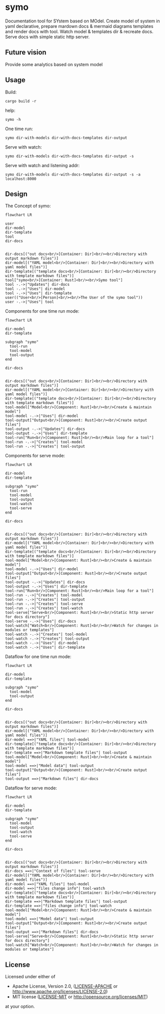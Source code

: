 <!-- DO NOT EDIT; Autogenerated -->

# symo

Documentation tool for SYstem based on MOdel. Create model of system in yaml
declarative, prepare mardown docs & mermaid diagrams templates and render docs
with tool. Watch model & templates dir & recreate docs. Serve docs with simple
static http server.

## Future vision

Provide some analytics based on system model

## Usage

Build:
```
cargo build -r
```

help:
```
symo -h
```

One time run:
```
symo dir-with-models dir-with-docs-templates dir-output
```

Serve with watch:
```
symo dir-with-models dir-with-docs-templates dir-output -s
```

Serve with watch and listening addr:
```
symo dir-with-models dir-with-docs-templates dir-output -s -a localhost:8000
```

## Design

The Concept of symo:

```mermaid
flowchart LR

user
dir-model
dir-template
tool
dir-docs


dir-docs[("out docs<br/>[Container: Dir]<br/><br/>Directory with output markdown files")]
dir-model[("YAML model<br/>[Container: Dir]<br/><br/>Directory with yaml model files")]
dir-template[("template docs<br/>[Container: Dir]<br/><br/>Directory with template markdown files")]
tool["symo<br/>[Container: Rust]<br/><br/>Symo tool"]
tool -.->|"Updates"| dir-docs
tool -.->|"Uses"| dir-model
tool -.->|"Uses"| dir-template
user(("User<br/>[Person]<br/><br/>The User of the symo tool"))
user -.->|"Uses"| tool
```


Components for one time run mode:

```mermaid
flowchart LR

dir-model
dir-template

subgraph "symo"
  tool-run
  tool-model
  tool-output
end

dir-docs


dir-docs[("out docs<br/>[Container: Dir]<br/><br/>Directory with output markdown files")]
dir-model[("YAML model<br/>[Container: Dir]<br/><br/>Directory with yaml model files")]
dir-template[("template docs<br/>[Container: Dir]<br/><br/>Directory with template markdown files")]
tool-model["Model<br/>[Component: Rust]<br/><br/>Create & maintain model"]
tool-model -.->|"Uses"| dir-model
tool-output["Output<br/>[Component: Rust]<br/><br/>Create output files"]
tool-output -.->|"Updates"| dir-docs
tool-output -.->|"Uses"| dir-template
tool-run["Run<br/>[Component: Rust]<br/><br/>Main loop for a tool"]
tool-run -.->|"Creates"| tool-model
tool-run -.->|"Creates"| tool-output
```


Components for serve mode:

```mermaid
flowchart LR

dir-model
dir-template

subgraph "symo"
  tool-run
  tool-model
  tool-output
  tool-watch
  tool-serve
end

dir-docs


dir-docs[("out docs<br/>[Container: Dir]<br/><br/>Directory with output markdown files")]
dir-model[("YAML model<br/>[Container: Dir]<br/><br/>Directory with yaml model files")]
dir-template[("template docs<br/>[Container: Dir]<br/><br/>Directory with template markdown files")]
tool-model["Model<br/>[Component: Rust]<br/><br/>Create & maintain model"]
tool-model -.->|"Uses"| dir-model
tool-output["Output<br/>[Component: Rust]<br/><br/>Create output files"]
tool-output -.->|"Updates"| dir-docs
tool-output -.->|"Uses"| dir-template
tool-run["Run<br/>[Component: Rust]<br/><br/>Main loop for a tool"]
tool-run -.->|"Creates"| tool-model
tool-run -.->|"Creates"| tool-output
tool-run -.->|"Creates"| tool-serve
tool-run -.->|"Creates"| tool-watch
tool-serve["Serve<br/>[Component: Rust]<br/><br/>Static http server for docs directory"]
tool-serve -.->|"Uses"| dir-docs
tool-watch["Watch<br/>[Component: Rust]<br/><br/>Watch for changes in modules or templates"]
tool-watch -.->|"Creates"| tool-model
tool-watch -.->|"Creates"| tool-output
tool-watch -.->|"Uses"| dir-model
tool-watch -.->|"Uses"| dir-template
```


Dataflow for one time run mode:

```mermaid
flowchart LR

dir-model
dir-template

subgraph "symo"
  tool-model
  tool-output
end

dir-docs


dir-docs[("out docs<br/>[Container: Dir]<br/><br/>Directory with output markdown files")]
dir-model[("YAML model<br/>[Container: Dir]<br/><br/>Directory with yaml model files")]
dir-model ==>|"YAML files"| tool-model
dir-template[("template docs<br/>[Container: Dir]<br/><br/>Directory with template markdown files")]
dir-template ==>|"Markdown template files"| tool-output
tool-model["Model<br/>[Component: Rust]<br/><br/>Create & maintain model"]
tool-model ==>|"Model data"| tool-output
tool-output["Output<br/>[Component: Rust]<br/><br/>Create output files"]
tool-output ==>|"Markdown files"| dir-docs
```


Dataflow for serve mode:

```mermaid
flowchart LR

dir-model
dir-template

subgraph "symo"
  tool-model
  tool-output
  tool-watch
  tool-serve
end

dir-docs


dir-docs[("out docs<br/>[Container: Dir]<br/><br/>Directory with output markdown files")]
dir-docs ==>|"Context of files"| tool-serve
dir-model[("YAML model<br/>[Container: Dir]<br/><br/>Directory with yaml model files")]
dir-model ==>|"YAML files"| tool-model
dir-model ==>|"files change info"| tool-watch
dir-template[("template docs<br/>[Container: Dir]<br/><br/>Directory with template markdown files")]
dir-template ==>|"Markdown template files"| tool-output
dir-template ==>|"files change info"| tool-watch
tool-model["Model<br/>[Component: Rust]<br/><br/>Create & maintain model"]
tool-model ==>|"Model data"| tool-output
tool-output["Output<br/>[Component: Rust]<br/><br/>Create output files"]
tool-output ==>|"Markdown files"| dir-docs
tool-serve["Serve<br/>[Component: Rust]<br/><br/>Static http server for docs directory"]
tool-watch["Watch<br/>[Component: Rust]<br/><br/>Watch for changes in modules or templates"]
```


## License

Licensed under either of

 * Apache License, Version 2.0, ([LICENSE-APACHE](LICENSE-APACHE) or http://www.apache.org/licenses/LICENSE-2.0)
 * MIT license ([LICENSE-MIT](LICENSE-MIT) or http://opensource.org/licenses/MIT)

at your option.
